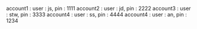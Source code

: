 account1 : user : js, pin : 1111
account2 : user : jd, pin : 2222 
account3 : user : stw, pin : 3333 
account4 : user : ss, pin : 4444
account4 : user : an, pin : 1234
